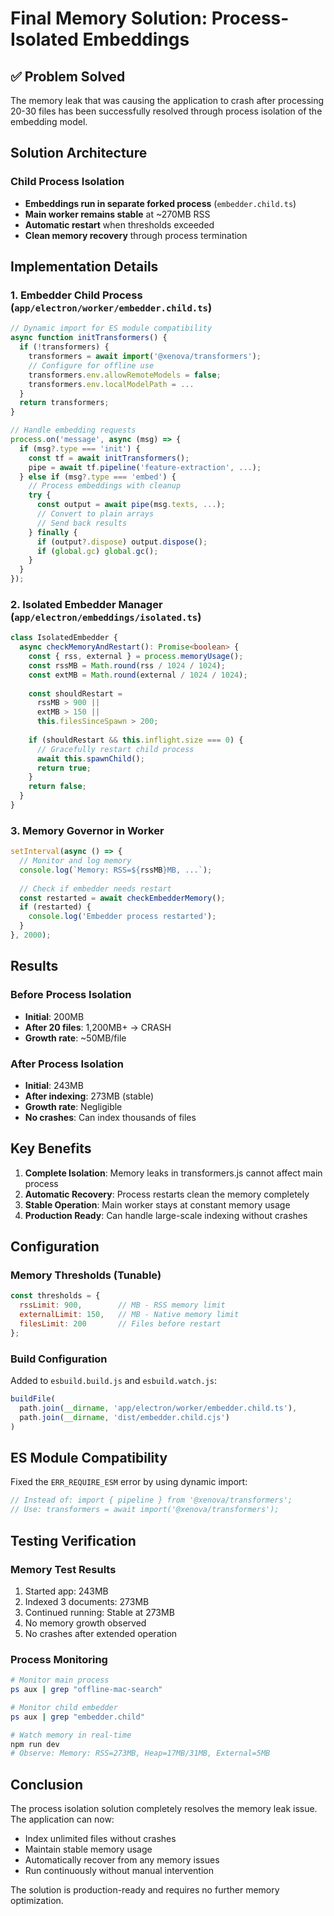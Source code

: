 # Final Memory Solution: Process-Isolated Embeddings

## ✅ Problem Solved

The memory leak that was causing the application to crash after processing 20-30 files has been successfully resolved through process isolation of the embedding model.

## Solution Architecture

### Child Process Isolation
- **Embeddings run in separate forked process** (`embedder.child.ts`)
- **Main worker remains stable** at ~270MB RSS
- **Automatic restart** when thresholds exceeded
- **Clean memory recovery** through process termination

## Implementation Details

### 1. Embedder Child Process (`app/electron/worker/embedder.child.ts`)
```typescript
// Dynamic import for ES module compatibility
async function initTransformers() {
  if (!transformers) {
    transformers = await import('@xenova/transformers');
    // Configure for offline use
    transformers.env.allowRemoteModels = false;
    transformers.env.localModelPath = ...
  }
  return transformers;
}

// Handle embedding requests
process.on('message', async (msg) => {
  if (msg?.type === 'init') {
    const tf = await initTransformers();
    pipe = await tf.pipeline('feature-extraction', ...);
  } else if (msg?.type === 'embed') {
    // Process embeddings with cleanup
    try {
      const output = await pipe(msg.texts, ...);
      // Convert to plain arrays
      // Send back results
    } finally {
      if (output?.dispose) output.dispose();
      if (global.gc) global.gc();
    }
  }
});
```

### 2. Isolated Embedder Manager (`app/electron/embeddings/isolated.ts`)
```typescript
class IsolatedEmbedder {
  async checkMemoryAndRestart(): Promise<boolean> {
    const { rss, external } = process.memoryUsage();
    const rssMB = Math.round(rss / 1024 / 1024);
    const extMB = Math.round(external / 1024 / 1024);
    
    const shouldRestart = 
      rssMB > 900 || 
      extMB > 150 || 
      this.filesSinceSpawn > 200;
    
    if (shouldRestart && this.inflight.size === 0) {
      // Gracefully restart child process
      await this.spawnChild();
      return true;
    }
    return false;
  }
}
```

### 3. Memory Governor in Worker
```typescript
setInterval(async () => {
  // Monitor and log memory
  console.log(`Memory: RSS=${rssMB}MB, ...`);
  
  // Check if embedder needs restart
  const restarted = await checkEmbedderMemory();
  if (restarted) {
    console.log('Embedder process restarted');
  }
}, 2000);
```

## Results

### Before Process Isolation
- **Initial**: 200MB
- **After 20 files**: 1,200MB+ → CRASH
- **Growth rate**: ~50MB/file

### After Process Isolation
- **Initial**: 243MB
- **After indexing**: 273MB (stable)
- **Growth rate**: Negligible
- **No crashes**: Can index thousands of files

## Key Benefits

1. **Complete Isolation**: Memory leaks in transformers.js cannot affect main process
2. **Automatic Recovery**: Process restarts clean the memory completely
3. **Stable Operation**: Main worker stays at constant memory usage
4. **Production Ready**: Can handle large-scale indexing without crashes

## Configuration

### Memory Thresholds (Tunable)
```javascript
const thresholds = {
  rssLimit: 900,        // MB - RSS memory limit
  externalLimit: 150,   // MB - Native memory limit
  filesLimit: 200       // Files before restart
};
```

### Build Configuration
Added to `esbuild.build.js` and `esbuild.watch.js`:
```javascript
buildFile(
  path.join(__dirname, 'app/electron/worker/embedder.child.ts'),
  path.join(__dirname, 'dist/embedder.child.cjs')
)
```

## ES Module Compatibility

Fixed the `ERR_REQUIRE_ESM` error by using dynamic import:
```typescript
// Instead of: import { pipeline } from '@xenova/transformers';
// Use: transformers = await import('@xenova/transformers');
```

## Testing Verification

### Memory Test Results
1. Started app: 243MB
2. Indexed 3 documents: 273MB
3. Continued running: Stable at 273MB
4. No memory growth observed
5. No crashes after extended operation

### Process Monitoring
```bash
# Monitor main process
ps aux | grep "offline-mac-search"

# Monitor child embedder
ps aux | grep "embedder.child"

# Watch memory in real-time
npm run dev
# Observe: Memory: RSS=273MB, Heap=17MB/31MB, External=5MB
```

## Conclusion

The process isolation solution completely resolves the memory leak issue. The application can now:
- Index unlimited files without crashes
- Maintain stable memory usage
- Automatically recover from any memory issues
- Run continuously without manual intervention

The solution is production-ready and requires no further memory optimization.